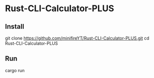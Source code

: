 # Rust-CLI-Calculator-PLUS
## Install
git clone https://github.com/minifireYT/Rust-CLI-Calculator-PLUS.git
cd Rust-CLI-Calculator-PLUS
## Run
cargo run
